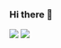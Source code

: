 ### Hi there 🔭 
![](https://cdn.discordapp.com/emojis/816008155623587860.gif?v=1)
<img src="https://github-readme-stats.vercel.app/api?username=golangis&&show_icons=true&title_color=ffffff&icon_color=76e9bb&text_color=843e3e&bg_color=cf9a9a">


